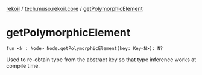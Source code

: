 [rekoil](../index.md) / [tech.muso.rekoil.core](index.md) / [getPolymorphicElement](./get-polymorphic-element.md)

# getPolymorphicElement

`fun <N : Node> Node.getPolymorphicElement(key: Key<N>): N?`

Used to re-obtain type from the abstract key so that type inference works at compile time.

